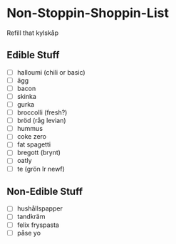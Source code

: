 # Non-Stoppin-Shoppin-List
Refill that kylskåp

## Edible Stuff
- [ ] halloumi (chili or basic)
- [ ] ägg
- [ ] bacon
- [ ] skinka
- [ ] gurka
- [ ] broccolli (fresh?)
- [ ] bröd (råg levian)
- [ ] hummus
- [ ] coke zero
- [ ] fat spagetti
- [ ] bregott (brynt)
- [ ] oatly
- [ ] te (grön lr newf)

## Non-Edible Stuff
- [ ] hushållspapper
- [ ] tandkräm 
- [ ] felix fryspasta
- [ ] påse yo
